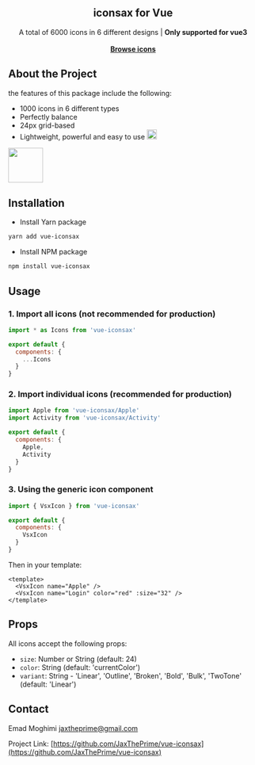 <article ><a name="user-content-readme-top"></a></p>

<div align="center">
  <h1 align="center"></a>iconsax for Vue</h1>
  <p align="center">
    A total of 6000 icons in 6 different designs | <strong>Only supported for vue3</strong>
    <br>
    <br>
    <a href="https://vue-iconsax-preview.vercel.app/"><strong> Browse icons</strong></a>
  </p>
</div>

# About the Project

the features of this package include the following:

- 1000 icons in 6 different types
- Perfectly balance
- 24px grid-based
- Lightweight, powerful and easy to use
  <g-emoji class="g-emoji" alias="smile" fallback-src="https://github.githubassets.com/images/icons/emoji/unicode/1f604.png"><img class="emoji" alt="smile" src="https://github.githubassets.com/images/icons/emoji/unicode/1f604.png" width="20" height="20"></g-emoji>

<a href="https://vuejs.org/" rel="nofollow"><img src="https://www.cdnlogo.com/logos/v/92/vue-js.svg" width="70" height="70"></a>

# Installation

- Install Yarn package

```bash
yarn add vue-iconsax
```

- Install NPM package

```bash
npm install vue-iconsax
```

## Usage

### 1. Import all icons (not recommended for production)

```js
import * as Icons from 'vue-iconsax'

export default {
  components: {
    ...Icons
  }
}
```

### 2. Import individual icons (recommended for production)

```js
import Apple from 'vue-iconsax/Apple'
import Activity from 'vue-iconsax/Activity'

export default {
  components: {
    Apple,
    Activity
  }
}
```

### 3. Using the generic icon component

```js
import { VsxIcon } from 'vue-iconsax'

export default {
  components: {
    VsxIcon
  }
}
```

Then in your template:

```vue
<template>
  <VsxIcon name="Apple" />
  <VsxIcon name="Login" color="red" :size="32" />
</template>
```

## Props

All icons accept the following props:

- `size`: Number or String (default: 24)
- `color`: String (default: 'currentColor')
- `variant`: String - 'Linear', 'Outline', 'Broken', 'Bold', 'Bulk', 'TwoTone' (default: 'Linear')

## Contact

Emad Moghimi [jaxtheprime@gmail.com](jaxtheprime@gmail.com)

Project Link:
[https://github.com/JaxThePrime/vue-iconsax](https://github.com/JaxThePrime/vue-iconsax)

</article >
